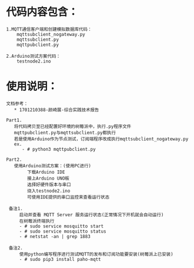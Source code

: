 # 代码内容包含：

    1.MQTT通信客户端和创建模拟数据库代码：
        mqttsubclient_nogateway.py
        mqttsubclient.py
        mqttpubclient.py
        
    2.Arduino测试方案代码：
        testnode2.ino

# 使用说明：

    文档参考：
       * 1701210388-颜崎展-综合实践技术报告

    Part1.
       将代码拷贝至已经配置好环境的树莓派中，执行.py程序文件
       mqttpubclient.py与mqttsubclient.py都执行
       若是使用Arduino作为节点测试，订阅端程序改成执行mqttsubclient_nogateway.py
       ex.
          - # python3 mqttpubclient.py
       
    Part2.
       使用Arduino测试方案：(使用PC进行)
            下载Arduino IDE
            接上Arduino UNO板
            选择好硬件版本与串口
            烧入testnode2.ino
            可使用IDE提供的串口监控来查看运行状态

     备注1.
         启动并查看 MQTT Server 服务运行状态(正常情况下开机就会自动运行)
         在树莓派终端执行
         - # sudo service mosquitto start
         - # sudo service mosquitto status
         - # netstat -an | grep 1883
         
     备注2.
         使用python编写程序进行测试MQTT的发布和订阅功能要安装(树莓派上已安装)
         - # sudo pip3 install paho-mqtt
